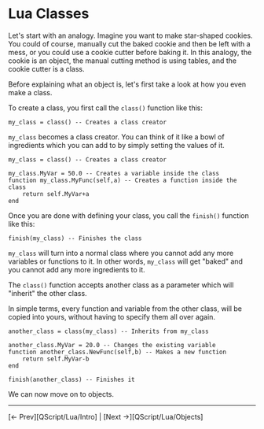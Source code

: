 # Lua Classes

Let's start with an analogy. Imagine you want to make star-shaped cookies. You could of course, manually cut the baked cookie and then be left with a mess, or you could use a cookie cutter before baking it. In this analogy, the cookie is an object, the manual cutting method is using tables, and the cookie cutter is a class.

Before explaining what an object is, let's first take a look at how you even make a class.

To create a class, you first call the `class()` function like this:


    my_class = class() -- Creates a class creator


`my_class` becomes a class creator. You can think of it like a bowl of ingredients which you can add to by simply setting the values of it.


    my_class = class() -- Creates a class creator

    my_class.MyVar = 50.0 -- Creates a variable inside the class
    function my_class.MyFunc(self,a) -- Creates a function inside the class
        return self.MyVar+a
    end


Once you are done with defining your class, you call the `finish()` function like this:


    finish(my_class) -- Finishes the class


`my_class` will turn into a normal class where you cannot add any more variables or functions to it. In other words, `my_class` will get "baked" and you cannot add any more ingredients to it.

The `class()` function accepts another class as a parameter which will "inherit" the other class.

In simple terms, every function and variable from the other class, will be copied into yours, without having to specify them all over again.

    another_class = class(my_class) -- Inherits from my_class

    another_class.MyVar = 20.0 -- Changes the existing variable
    function another_class.NewFunc(self,b) -- Makes a new function
        return self.MyVar-b
    end

    finish(another_class) -- Finishes it

We can now move on to objects.

---

[<- Prev][QScript/Lua/Intro] |
[Next ->][QScript/Lua/Objects]